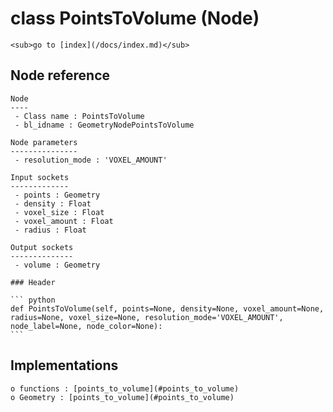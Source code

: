 # class PointsToVolume (Node)

    <sub>go to [index](/docs/index.md)</sub>
    
## Node reference

    Node
    ----
     - Class name : PointsToVolume
     - bl_idname : GeometryNodePointsToVolume
    
    Node parameters
    ---------------
     - resolution_mode : 'VOXEL_AMOUNT'
    
    Input sockets
    -------------
     - points : Geometry
     - density : Float
     - voxel_size : Float
     - voxel_amount : Float
     - radius : Float
    
    Output sockets
    --------------
     - volume : Geometry
    
    ### Header

    ``` python
    def PointsToVolume(self, points=None, density=None, voxel_amount=None, radius=None, voxel_size=None, resolution_mode='VOXEL_AMOUNT', node_label=None, node_color=None):
    ```
    
## Implementations

    o functions : [points_to_volume](#points_to_volume)
    o Geometry : [points_to_volume](#points_to_volume) 
    
    
